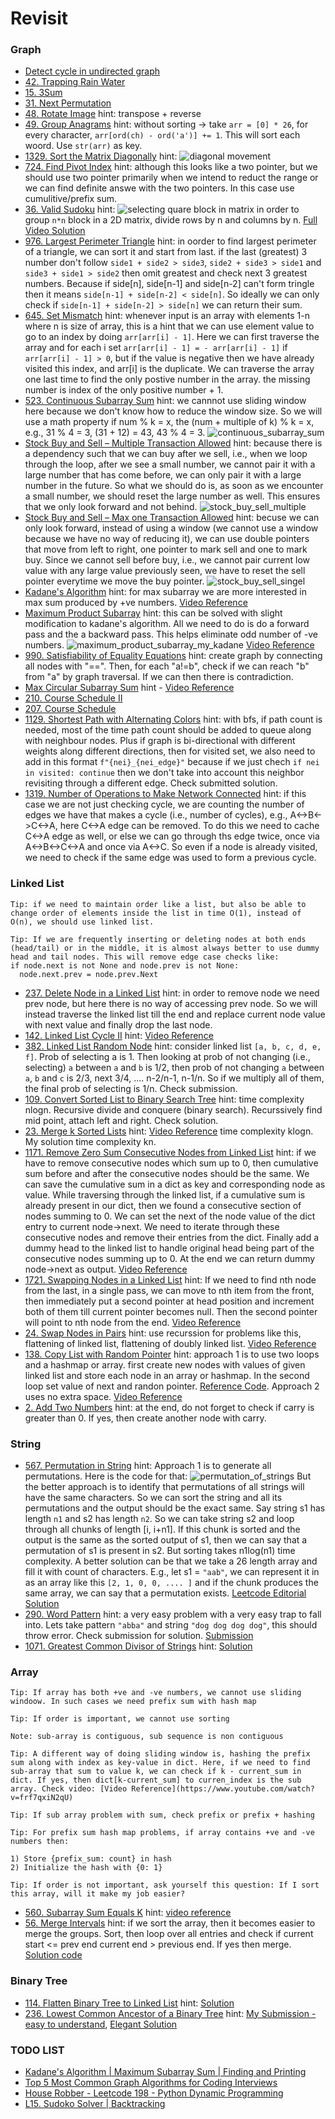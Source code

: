 # Revisit
### Graph
- [Detect cycle in undirected graph](https://www.geeksforgeeks.org/problems/detect-cycle-in-an-undirected-graph/1?itm_source=geeksforgeeks&itm_medium=article&itm_campaign=practice_card)
- [42. Trapping Rain Water](https://leetcode.com/problems/trapping-rain-water)
- [15. 3Sum](https://leetcode.com/problems/3sum/description)
- [31. Next Permutation](https://leetcode.com/problems/next-permutation/description)
- [48. Rotate Image](https://leetcode.com/problems/rotate-image/submissions/1439548326)
  hint: transpose + reverse
- [49. Group Anagrams](https://leetcode.com/problems/group-anagrams/submissions/1440056199)
  hint: without sorting -> take `arr = [0] * 26`, for every character, `arr[ord(ch) - ord('a')] += 1`. This will sort each woord. Use `str(arr)` as key.
- [1329. Sort the Matrix Diagonally](https://leetcode.com/problems/sort-the-matrix-diagonally/description)
  hint: ![diagonal movement](hint/img/diagonal.png)
- [724. Find Pivot Index](https://leetcode.com/problems/find-pivot-index/description/)
  hint: although this looks like a two pointer, but we should use two pointer primarily when we intend to reduct the range or we can find definite answe with the two pointers. In this case use cumulitive/prefix sum.
- [36. Valid Sudoku](https://leetcode.com/problems/valid-sudoku/description/)
  hint: ![selecting quare block in matrix](hint/img/select_square_block.png)
  in order to group `n*n` block in a 2D matrix, divide rows by n and columns by n. [Full Video Solution](https://www.youtube.com/watch?v=TjFXEUCMqI8)
- [976. Largest Perimeter Triangle](https://leetcode.com/problems/largest-perimeter-triangle/description/)
  hint: in oorder to find largest perimeter of a triangle, we can sort it and start from last. if the last (greatest) 3 number don't follow `side1 + side2 > side3`, `side2 + side3 > side1` and `side3 + side1 > side2` then omit greatest and check next 3 greatest numbers. Because if side[n], side[n-1] and side[n-2] can't form tringle then it means `side[n-1] + side[n-2] < side[n]`. So ideally we can only check if `side[n-1] + side[n-2] > side[n]` we can return their sum.
- [645. Set Mismatch](https://leetcode.com/problems/set-mismatch/description)
  hint: whenever input is an array with elements 1-n where n is size of array, this is a hint that we can use element value to go to an index by doing `arr[arr[i] - 1]`. Here we can first traverse the array and for each i set `arr[arr[i] - 1] = - arr[arr[i] - 1]` if `arr[arr[i] - 1] > 0`, but if the value is negative then we have already visited this index, and arr[i] is the duplicate. We can traverse the array one last time to find the only postive number in the array. the missing number is index of the only positive number + 1. 
- [523. Continuous Subarray Sum](https://leetcode.com/problems/continuous-subarray-sum/description/)
  hint: we cannnot use sliding window here because we don't know how to reduce the window size. So we will use a math property if num % k = x, the (num + multiple of k) % k = x, e.g., 31 % 4 = 3, (31 + 12) = 43, 43 % 4 = 3.
  ![continuous_subarray_sum](hint/img/continuous_subarray_sum.png) 
- [Stock Buy and Sell – Multiple Transaction Allowed](https://www.geeksforgeeks.org/batch/gfg-160-problems/track/arrays-gfg-160/problem/stock-buy-and-sell2615)
  hint: because there is a dependency such that we can buy after we sell, i.e., when we loop through the loop, after we see a small number, we cannot pair it with a large number that has come before, we can only pair it with a large number in the future. So what we should do is, as soon as we encounter a small number, we should reset the large number as well. This ensures that we only look forward and not behind.
  ![stock_buy_sell_multiple](hint/img/stock_buy_sell_multiple.png)
- [Stock Buy and Sell – Max one Transaction Allowed](https://www.geeksforgeeks.org/batch/gfg-160-problems/track/arrays-gfg-160/problem/buy-stock-2)
  hint: becuse we can only look forward, instead of using a window (we cannot use a window because we have no way of reducing it), we can use double pointers that move from left to right, one pointer to mark sell and one to mark buy. Since we cannot sell before buy, i.e., we cannot pair current low value with any large value previously seen, we have to reset the sell pointer everytime we move the buy pointer.
  ![stock_buy_sell_singel](hint/img/stock_buy_sell_single.png)
- [Kadane's Algorithm](https://www.geeksforgeeks.org/batch/gfg-160-problems/track/arrays-gfg-160/problem/kadanes-algorithm-1587115620)
  hint: for max subarray we are more interested in max sum produced by +ve numbers.
  [Video Reference](https://www.youtube.com/watch?v=AHZpyENo7k4)
- [Maximum Product Subarray](https://www.geeksforgeeks.org/batch/gfg-160-problems/track/arrays-gfg-160/problem/maximum-product-subarray3604)
  hint: this can be solved with slight modification to kadane's algorithm. All we need to do is do a forward pass and the a backward pass. This helps eliminate odd number of -ve numbers.
  ![maximum_product_subarray_my_kadane](hint/img/maximum_product_subarray_my_kadane.png)
  [Video Reference](https://www.youtube.com/watch?v=hnswaLJvr6g)
- [990. Satisfiability of Equality Equations](https://leetcode.com/problems/satisfiability-of-equality-equations/description/)
  hint: create graph by connecting all nodes with "==". Then, for each "a!=b", check if we can reach "b" from "a" by graph traversal. If we can then there is contradiction.
- [Max Circular Subarray Sum](https://www.geeksforgeeks.org/batch/gfg-160-problems/track/arrays-gfg-160/problem/max-circular-subarray-sum-1587115620)
  hint - [Video Reference](https://www.youtube.com/watch?v=Za8V4wkZKkM)
- [210. Course Schedule II](https://leetcode.com/problems/course-schedule-ii/description/)
- [207. Course Schedule](https://leetcode.com/problems/course-schedule/)
- [1129. Shortest Path with Alternating Colors](https://leetcode.com/problems/shortest-path-with-alternating-colors/description/)
  hint: with bfs, if path count is needed, most of the time path count should be added to queue along with neighbour nodes. Plus if graph is bi-directional with different weights along different directions, then for visited set, we also need to add in this format `f"{nei}_{nei_edge}"` because if we just chech `if nei in visited: continue` then we don't take into account this neighbor revisiting through a different edge. Check submitted solution.
- [1319. Number of Operations to Make Network Connected](https://leetcode.com/problems/number-of-operations-to-make-network-connected/description/)
  hint: if this case we are not just checking cycle, we are counting the number of edges we have that makes a cycle (i.e., number of cycles), e.g., A<->B<->C<->A, here C<->A edge can be removed. To do this we need to cache C<->A edge as well, or else we can go through ths edge twice, once via A<->B<->C<->A and once via A<->C. So even if a node is already visited, we need to check if the same edge was used to form a previous cycle.
### Linked List
`Tip: if we need to maintain order like a list, but also be able to change order of elements inside the list in time O(1), instead of O(n), we should use linked list.`

```
Tip: If we are frequently inserting or deleting nodes at both ends (head/tail) or in the middle, it is almost always better to use dummy head and tail nodes. This will remove edge case checks like:
if node.next is not None and node.prev is not None:
  node.next.prev = node.prev.Next
```
- [237. Delete Node in a Linked List](https://leetcode.com/problems/delete-node-in-a-linked-list/description/)
  hint: in order to remove node we need prev node, but here there is no way of accessing prev node. So we will instead traverse the linked list till the end and replace current node value with next value and finally drop the last node.
- [142. Linked List Cycle II](https://leetcode.com/problems/linked-list-cycle-ii/description/)
  hint: [Video Reference](https://www.youtube.com/watch?v=vlrxs-LPni4&list=PLpIkg8OmuX-LH398-_ZcuHiRueOdsJbXU&index=5)
- [382. Linked List Random Node](https://leetcode.com/problems/linked-list-random-node/description)
  hint: consider linked list `[a, b, c, d, e, f]`. Prob of selecting a is 1. Then looking at prob of not changing (i.e., selecting) `a` between `a` and `b` is 1/2, then prob of not changing `a` between `a`, `b` and `c` is 2/3, next 3/4, .... n-2/n-1, n-1/n. So if we multiply all of them, the final prob of selecting is 1/n. Check submission.
- [109. Convert Sorted List to Binary Search Tree](https://leetcode.com/problems/convert-sorted-list-to-binary-search-tree/description/)
  hint: time complexity nlogn. Recursive divide and conquere (binary search). Recurssively find mid point, attach left and right. Check solution.
- [23. Merge k Sorted Lists](https://leetcode.com/problems/merge-k-sorted-lists/description/)
  hint: [Video Reference](https://www.youtube.com/watch?v=Q64u-W3l3mA&list=PLpIkg8OmuX-LH398-_ZcuHiRueOdsJbXU&index=8) time complexity klogn. My solution time complexity kn.
- [1171. Remove Zero Sum Consecutive Nodes from Linked List](https://leetcode.com/problems/remove-zero-sum-consecutive-nodes-from-linked-list/description/)
  hint: if we have to remove consecutive nodes which sum up to 0, then cumulative sum before and after the consecutive nodes should be the same. We can save the cumulative sum in a dict as key and corresponding node as value. While traversing through the linked list, if a cumulative sum is already present in our dict, then we found a consecutive section of nodes summing to 0. We can set the next of the node value of the dict entry to current node->next. We need to iterate through these consecutive nodes and remove their entries from the dict. Finally add a dummy head to the linked list to handle original head being part of the consecutive nodes summing up to 0. At the end we can return dummy node->next as output. [Video Reference](https://www.youtube.com/watch?v=5UWEVMg10rY&list=PLpIkg8OmuX-LH398-_ZcuHiRueOdsJbXU&index=9)
- [1721. Swapping Nodes in a Linked List](https://www.youtube.com/watch?v=TxryJMerDwE&list=PLpIkg8OmuX-LH398-_ZcuHiRueOdsJbXU&index=10)
  hint: If we need to find nth node from the last, in a single pass, we can move to nth item from the front, then immediately put a second pointer at head position and increment both of them till current pointer becomes null. Then the second pointer will point to nth node from the end. [Video Reference](https://www.youtube.com/watch?v=TxryJMerDwE&list=PLpIkg8OmuX-LH398-_ZcuHiRueOdsJbXU&index=10)
- [24. Swap Nodes in Pairs](https://leetcode.com/problems/swap-nodes-in-pairs/description/)
  hint: use recurssion for problems like this, flattening of linked list, flattening of doubly linked list. [Video Reference](https://www.youtube.com/watch?v=8yLiGS4ntHw&list=PLpIkg8OmuX-LH398-_ZcuHiRueOdsJbXU&index=11)
- [138. Copy List with Random Pointer](https://leetcode.com/problems/copy-list-with-random-pointer/description/)
  hint: approach 1 is to use two loops and a hashmap or array. first create new nodes with values of given linked list and store each node in an array or hashmap. In the second loop set value of next and randon pointer. [Reference Code](https://leetcode.com/problems/copy-list-with-random-pointer/solutions/6280241/video-solution-with-hashmap-python-javascript-java-c/). Approach 2 uses no extra space. [Video Reference](https://www.youtube.com/watch?v=q570bKdrnlw)
- [2. Add Two Numbers](https://leetcode.com/problems/add-two-numbers/description/)
  hint: at the end, do not forget to check if carry is greater than 0. If yes, then create another node with carry.
### String
- [567. Permutation in String](https://leetcode.com/problems/permutation-in-string/description/)
  hint: Approach 1 is to generate all permutations. Here is the code for that: ![permutation_of_strings](hint/img/permutation_of_strings.png)
But the better approach is to identify that permutations of all strings will have the same characters. So we can sort the string and all its permutations and the output should be the exact same. Say string s1 has length `n1` and s2 has length `n2`. So we can take string s2 and loop through all chunks of length [i, i+n1]. If this chunk is sorted and the output is the same as the sorted output of s1, then we can say that a permutation of s1 is present in s2. But sorting takes n1log(n1) time complexity. A better solution can be that we take a 26 length array and fill it with count of characters. E.g., let s1 = `"aab"`, we can represent it in as an array like this `[2, 1, 0, 0, .... ]` and if the chunk produces the same array, we can say that a permutation exists. [Leetcode Editorial Solution](https://leetcode.com/problems/permutation-in-string/editorial/)
- [290. Word Pattern](https://leetcode.com/problems/word-pattern/description/)
  hint: a very easy problem with a very easy trap to fall into. Lets take pattern `"abba"` and string `"dog dog dog dog"`, this should throw error. Check submission for solution. [Submission](https://leetcode.com/problems/word-pattern/submissions/1514890238/)
- [1071. Greatest Common Divisor of Strings](https://leetcode.com/problems/greatest-common-divisor-of-strings/description/)
  hint: [Solution](https://leetcode.com/problems/greatest-common-divisor-of-strings/solutions/3024822/greatest-common-divisor-of-strings/)
### Array
`Tip: If array has both +ve and -ve numbers, we cannot use sliding windoow. In such cases we need prefix sum with hash map`

`Tip: If order is important, we cannot use sorting`

`Note: sub-array is contiguous, sub sequence is non contiguous`

`Tip: A different way of doing sliding window is, hashing the prefix sum along with index as key-value in dict. Here, if we need to find sub-array that sum to value k, we can check if k - current_sum in dict. If yes, then dict[k-current_sum] to curren_index is the sub array. Check video: [Video Reference](https://www.youtube.com/watch?v=frf7qxiN2qU)`

`Tip: If sub array problem with sum, check prefix or prefix + hashing`

```
Tip: For prefix sum hash map problems, if array contains +ve and -ve numbers then:

1) Store {prefix_sum: count} in hash
2) Initialize the hash with {0: 1}
```

`Tip: If order is not important, ask yourself this question: If I sort this array, will it make my job easier?`
- [560. Subarray Sum Equals K](https://leetcode.com/problems/subarray-sum-equals-k/description/)
  hint: [video reference](https://www.youtube.com/watch?v=xvNwoz-ufXA)
- [56. Merge Intervals](https://leetcode.com/problems/merge-intervals/description/)
  hint: if we sort the array, then it becomes easier to merge the groups. Sort, then loop over all entries and check if current start <= prev end current end > previous end. If yes then merge. [Solution code](https://leetcode.com/problems/merge-intervals/submissions/1655509120/)
### Binary Tree
- [114. Flatten Binary Tree to Linked List](https://leetcode.com/problems/flatten-binary-tree-to-linked-list/description/)
  hint: [Solution](https://www.youtube.com/watch?v=sWf7k1x9XR4)
- [236. Lowest Common Ancestor of a Binary Tree](https://leetcode.com/problems/lowest-common-ancestor-of-a-binary-tree/description/)
  hint: [My Submission - easy to understand](https://leetcode.com/problems/lowest-common-ancestor-of-a-binary-tree/submissions/1656998875/), [Elegant Solution](https://leetcode.com/problems/lowest-common-ancestor-of-a-binary-tree/submissions/1657107800/)
### TODO LIST
- [Kadane's Algorithm | Maximum Subarray Sum | Finding and Printing](https://www.youtube.com/watch?v=AHZpyENo7k4)
- [Top 5 Most Common Graph Algorithms for Coding Interviews](https://www.youtube.com/watch?v=utDu3Q7Flrw&t=405s)
- [House Robber - Leetcode 198 - Python Dynamic Programming](https://www.youtube.com/watch?v=73r3KWiEvyk)
- [L15. Sudoko Solver | Backtracking](https://www.youtube.com/watch?v=FWAIf_EVUKE)
